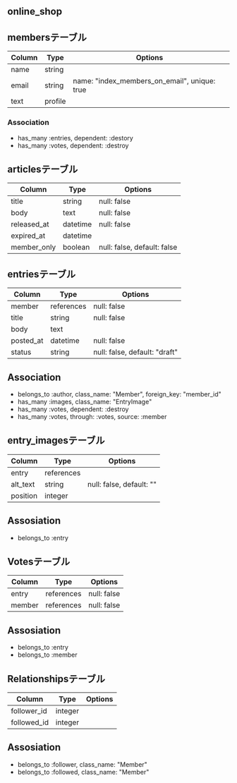 ## online_shop

## membersテーブル

|Column|Type|Options|
|------|----|-------|
|name|string|
|email|string|name: "index_members_on_email", unique: true|
|text|profile|

### Association
- has_many :entries, dependent: :destory
- has_many :votes, dependent: :destroy

## articlesテーブル
|Column|Type|Options|
|------|----|-------|
|title|string|null: false|
|body|text|null: false|
|released_at|datetime|null: false|
|expired_at|datetime|
|member_only|boolean|null: false, default: false|

## entriesテーブル
|Column|Type|Options|
|------|----|-------|
|member|references|null: false|
|title|string|null: false|
|body|text|
|posted_at|datetime|null: false|
|status|string|null: false, default: "draft"|

## Association
- belongs_to :author, class_name: "Member", foreign_key: "member_id"
- has_many :images, class_name: "EntryImage"
- has_many :votes, dependent: :destroy
- has_many :votes, through: :votes, source: :member

## entry_imagesテーブル
|Column|Type|Options|
|------|----|-------|
|entry|references|
|alt_text|string|null: false, default: ""|
|position|integer|

## Assosiation
- belongs_to :entry

## Votesテーブル
|Column|Type|Options|
|------|----|-------|
|entry|references|null: false|
|member|references|null: false|

## Assosiation
- belongs_to :entry
- belongs_to :member

## Relationshipsテーブル
|Column|Type|Options|
|------|----|-------|
|follower_id|integer|
|followed_id|integer|

## Assosiation
- belongs_to :follower, class_name: "Member"
- belongs_to :followed, class_name: "Member"
